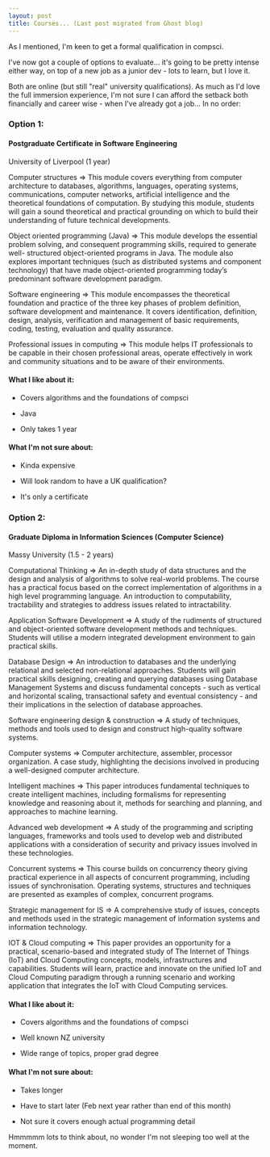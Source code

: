 ```yaml
---
layout: post
title: Courses... (Last post migrated from Ghost blog)
---
```


As I mentioned, I'm keen to get a formal qualification in compsci.

I've now got a couple of options to evaluate... it's going to be pretty intense either way, on top of a new job as a junior dev - lots to learn, but I love it.

Both are online (but still "real" university qualifications). As much as I'd love the full immersion experience, I'm not sure I can afford the setback both financially and career wise - when I've already got a job... In no order:

### Option 1:
#### Postgraduate Certificate in Software Engineering

University of Liverpool 
(1 year)

Computer structures => This module covers everything from computer architecture to databases, algorithms, languages, operating systems, communications, computer networks, artificial intelligence and the theoretical foundations of computation. By studying this module, students will gain a sound theoretical and practical grounding on which to build their understanding of future technical developments.

Object oriented programming (Java) => This module develops the essential problem solving, and consequent programming skills, required to generate well- structured object-oriented programs in Java. The module also explores important techniques (such as distributed systems and component technology) that have made object-oriented programming today’s predominant software development paradigm.

Software engineering => This module encompasses the theoretical foundation and practice of the three key phases of problem definition, software development and maintenance. It covers identification, definition, design, analysis, verification and management of basic requirements, coding, testing, evaluation and quality assurance.

Professional issues in computing => This module helps IT professionals to be capable in their chosen professional areas, operate effectively in work and community situations and to be aware of their environments.

#### What I like about it:

- Covers algorithms and the foundations of compsci

- Java

- Only takes 1 year

#### What I'm not sure about:

- Kinda expensive

- Will look random to have a UK qualification?

- It's only a certificate

### Option 2:
#### Graduate Diploma in Information Sciences (Computer Science)

Massy University 
(1.5 - 2 years)

Computational Thinking => An in-depth study of data structures and the design and analysis of algorithms to solve real-world problems. The course has a practical focus based on the correct implementation of algorithms in a high level programming language. An introduction to computability, tractability and strategies to address issues related to intractability.

Application Software Development => A study of the rudiments of structured and object-oriented software development methods and techniques. Students will utilise a modern integrated development environment to gain practical skills.

Database Design => An introduction to databases and the underlying relational and selected non-relational approaches. Students will gain practical skills designing, creating and querying databases using Database Management Systems and discuss fundamental concepts - such as vertical and horizontal scaling, transactional safety and eventual consistency - and their implications in the selection of database approaches.

Software engineering design & construction => A study of techniques, methods and tools used to design and construct high-quality software systems.

Computer systems => Computer architecture, assembler, processor organization. A case study, highlighting the decisions involved in producing a well-designed computer architecture.

Intelligent machines => This paper introduces fundamental techniques to create intelligent machines, including formalisms for representing knowledge and reasoning about it, methods for searching and planning, and approaches to machine learning.

Advanced web development => A study of the programming and scripting languages, frameworks and tools used to develop web and distributed applications with a consideration of security and privacy issues involved in these technologies.

Concurrent systems => This course builds on concurrency theory giving practical experience in all aspects of concurrent programming, including issues of synchronisation. Operating systems, structures and techniques are presented as examples of complex, concurrent programs.

Strategic management for IS => A comprehensive study of issues, concepts and methods used in the strategic management of information systems and information technology.

IOT & Cloud computing => This paper provides an opportunity for a practical, scenario-based and integrated study of The Internet of Things (IoT) and Cloud Computing concepts, models, infrastructures and capabilities. Students will learn, practice and innovate on the unified IoT and Cloud Computing paradigm through a running scenario and working application that integrates the IoT with Cloud Computing services.

#### What I like about it:

- Covers algorithms and the foundations of compsci

- Well known NZ university

- Wide range of topics, proper grad degree

#### What I'm not sure about:

- Takes longer

- Have to start later (Feb next year rather than end of this month)

- Not sure it covers enough actual programming detail

Hmmmmm lots to think about, no wonder I'm not sleeping too well at the moment.
